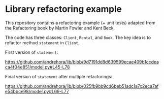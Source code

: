 # Library refactoring example

This repository contains a refactoring example (+ unit tests) adapted from the Refactoring book by Martin Fowler and Kent Beck.

The code has three classes: `Client`, `Rental`, and `Book`.
The key idea is to refactor method `statement` in `Client`.

First version of `statement`:

https://github.com/andrehora/lib/blob/9d7191dd8d639599ecae409b1ccdeaca4f04e851/model.py#L45-L78

Final version of `statement` after multiple refactorings:

https://github.com/andrehora/lib/blob/025fb9bb9cd6beb51adc1a7c2eca7afe54bbce98/model.py#L69-L77